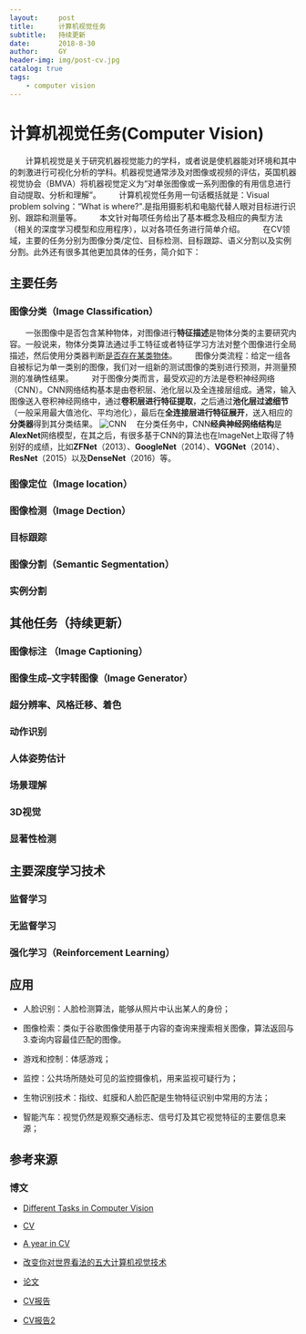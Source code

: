 ```yaml
---
layout:     post
title:      计算机视觉任务
subtitle:   持续更新
date:       2018-8-30
author:     GY
header-img: img/post-cv.jpg
catalog: true
tags:
    - computer vision
---
```

# 计算机视觉任务(Computer Vision)
&emsp;&emsp;计算机视觉是关于研究机器视觉能力的学科，或者说是使机器能对环境和其中的刺激进行可视化分析的学科。机器视觉通常涉及对图像或视频的评估，英国机器视觉协会（BMVA）将机器视觉定义为“对单张图像或一系列图像的有用信息进行自动提取、分析和理解”。
&emsp;&emsp;计算机视觉任务用一句话概括就是：Visual problem solving：“What is where?".是指用摄影机和电脑代替人眼对目标进行识别、跟踪和测量等。
&emsp;&emsp;本文针对每项任务给出了基本概念及相应的典型方法（相关的深度学习模型和应用程序），以对各项任务进行简单介绍。
&emsp;&emsp;在CV领域，主要的任务分别为图像分类/定位、目标检测、目标跟踪、语义分割以及实例分割。此外还有很多其他更加具体的任务，简介如下：

## 主要任务

### 图像分类（Image Classification）
&emsp;&emsp;一张图像中是否包含某种物体，对图像进行**特征描述**是物体分类的主要研究内容。一般说来，物体分类算法通过手工特征或者特征学习方法对整个图像进行全局描述，然后使用分类器判断<u>是否存在某类物体</u>。
&emsp;&emsp;图像分类流程：给定一组各自被标记为单一类别的图像，我们对一组新的测试图像的类别进行预测，并测量预测的准确性结果。
&emsp;&emsp;对于图像分类而言，最受欢迎的方法是卷积神经网络（CNN）。CNN网络结构基本是由卷积层、池化层以及全连接层组成。通常，输入图像送入卷积神经网络中，通过**卷积层进行特征提取**，之后通过**池化层过滤细节**（一般采用最大值池化、平均池化），最后在**全连接层进行特征展开**，送入相应的**分类器**得到其分类结果。
![CNN](https://image-static.segmentfault.com/100/909/1009091425-5ad41bf3653c7)
&ensp;&ensp;在分类任务中，CNN**经典神经网络结构**是**AlexNet**网络模型，在其之后，有很多基于CNN的算法也在ImageNet上取得了特别好的成绩，比如**ZFNet**（2013）、**GoogleNet**（2014）、**VGGNet**（2014）、**ResNet**（2015）以及**DenseNet**（2016）等。

### 图像定位（Image location）

### 图像检测（Image Dection）

### 目标跟踪

### 图像分割（Semantic Segmentation）

### 实例分割

## 其他任务（持续更新）

### 图像标注 （Image Captioning）

### 图像生成–文字转图像（Image Generator）

### 超分辨率、风格迁移、着色

### 动作识别

### 人体姿势估计

### 场景理解

### 3D视觉

### 显著性检测

## 主要深度学习技术

### 监督学习

### 无监督学习

### 强化学习（Reinforcement Learning）

## 应用

* 人脸识别：人脸检测算法，能够从照片中认出某人的身份；

* 图像检索：类似于谷歌图像使用基于内容的查询来搜索相关图像，算法返回与3.查询内容最佳匹配的图像。

* 游戏和控制：体感游戏；

* 监控：公共场所随处可见的监控摄像机，用来监视可疑行为；

* 生物识别技术：指纹、虹膜和人脸匹配是生物特征识别中常用的方法；

* 智能汽车：视觉仍然是观察交通标志、信号灯及其它视觉特征的主要信息来源；

## 参考来源

### 博文

* [Different Tasks in Computer Vision](https://luozm.github.io/cv-tasks)

* [CV](https://www.senscape.com.cn/248.html)

* [A year in CV](http://www.themtank.org/a-year-in-computer-vision)

* [改变你对世界看法的五大计算机视觉技术](https://segmentfault.com/a/1190000014407688)

* [论文](https://www.jiqizhixin.com/articles/2017-11-10-7)

* [CV报告](https://www.jiqizhixin.com/articles/2017-11-26-2)

* [CV报告2](https://www.jiqizhixin.com/articles/2017-11-27)

<!--### 文献-->
